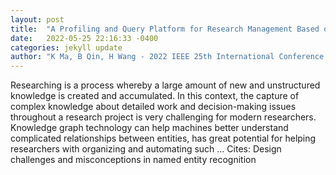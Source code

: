 ```yaml
---
layout: post
title:  "A Profiling and Query Platform for Research Management Based on Knowledge Graph"
date:   2022-05-25 22:16:33 -0400
categories: jekyll update
author: "K Ma, B Qin, H Wang - 2022 IEEE 25th International Conference on Computer …, 2022"
---
```

Researching is a process whereby a large amount of new and unstructured knowledge is created and accumulated. In this context, the capture of complex knowledge about detailed work and decision-making issues throughout a research project is very challenging for modern researchers. Knowledge graph technology can help machines better understand complicated relationships between entities, has great potential for helping researchers with organizing and automating such … Cites: ‪Design challenges and misconceptions in named entity recognition‬